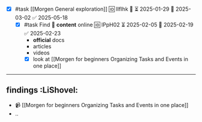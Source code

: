 
- [x] #task [[Morgen General exploration]] 🆔 lIfIhk 🔼 ⏳ 2025-01-29 📅 2025-03-02 ✅ 2025-05-18
	- [x] #task Find 👀 **content** online 🆔 lPpH02 ⏳ 2025-02-05 📅 2025-02-19 ✅ 2025-02-23
		- **official** docs
		- articles
		- videos
		- [x] look at [[Morgen for beginners Organizing Tasks and Events in one place]]

---
## findings :LiShovel:

- 📹 [[Morgen for beginners Organizing Tasks and Events in one place]]
- ..